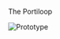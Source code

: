 The Portiloop

![Prototype](https://github.com/nicolasvalenchon/Portiloop/blob/main/images/photo_portiloop.jpg)
